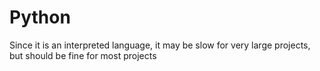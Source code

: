 # Python

Since it is an interpreted language, it may be slow for very large projects, but should be fine for most projects